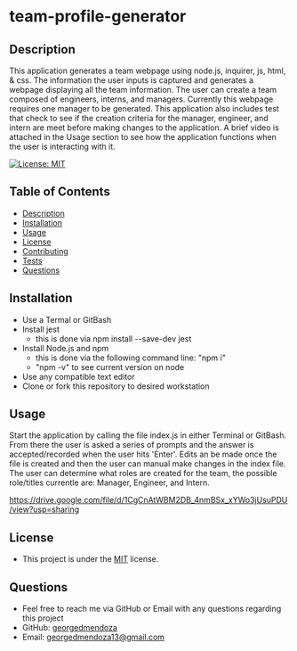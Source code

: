# team-profile-generator

  ## Description 
  This application generates a team webpage using node.js, inquirer, js, html, & css. The information the user inputs is captured and generates a webpage displaying all the team information. The user can create a team composed of engineers, interns, and managers. Currently this webpage requires one manager to be generated. This application also includes test that check to see if the creation criteria for the manager, engineer, and intern are meet before making changes to the application. A brief video is attached in the Usage section to see how the application functions when the user is interacting with it.


  [![License: MIT](https://img.shields.io/badge/License-MIT-yellow.svg)](https://opensource.org/licenses/MIT)
  ## Table of Contents
  - [Description](#description)
  - [Installation](#installation)
  - [Usage](#usage)
  - [License](#license)
  - [Contributing](#contributing)
  - [Tests](#tests)
  - [Questions](#questions)

  ## Installation 
  - Use a Termal or GitBash
  - Install jest 
    - this is done via npm install --save-dev jest
  - Install Node.js and npm
    - this is done via the following command line: "npm i"
    - "npm -v" to see current version on node
  - Use any compatible text editor
  - Clone or fork this repository to desired workstation

  ## Usage 
  Start the application by calling the file index.js in either Terminal or GitBash. From there the user is asked a series of prompts and the answer is accepted/recorded when the user hits 'Enter'. Edits an be made once the file is created and then the user can manual make changes in the index file. The user can determine what roles are created for the team, the possible role/titles currentle are: Manager, Engineer, and Intern.

  https://drive.google.com/file/d/1CgCnAtWBM2DB_4nmBSx_xYWo3jUsuPDU/view?usp=sharing  
  
  ## License
  - This project is under the [MIT](https://opensource.org/licenses/MIT) license. 

  ## Questions
  - Feel free to reach me via GitHub or Email with any questions regarding this project
  - GitHub: [georgedmendoza](https://github.com/georgedmendoza)
  - Email: [georgedmendoza13@gmail.com](mailto:georgedmendoza13@gmail.com)

